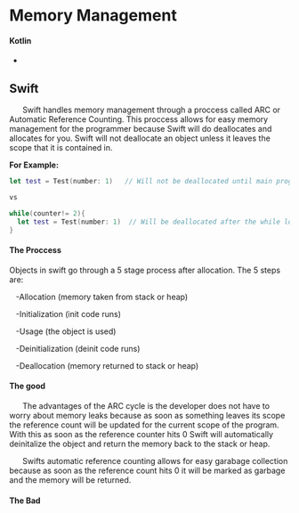 # Memory Management

#### **Kotlin**
  - 
  
## **Swift**

&nbsp;&nbsp;&nbsp;&nbsp;&nbsp;&nbsp;Swift handles memory management through a proccess called ARC or Automatic Reference Counting.  This proccess allows for easy memory management for the programmer because Swift will do deallocates and allocates for you.  Swift will not deallocate an object unless it leaves the scope that it is contained in.

**For Example:**
```swift
let test = Test(number: 1)   // Will not be deallocated until main program is over

vs

while(counter!= 2){
  let test = Test(number: 1)  // Will be deallocated after the while loop is over
}
```
#### **The Proccess**
Objects in swift go through a 5 stage process after allocation.  The 5 steps are:

&nbsp;&nbsp; -Allocation (memory taken from stack or heap)

&nbsp;&nbsp; -Initialization (init code runs)

&nbsp;&nbsp; -Usage (the object is used)

&nbsp;&nbsp; -Deinitialization (deinit code runs)

&nbsp;&nbsp; -Deallocation (memory returned to stack or heap)

#### **The good**

&nbsp;&nbsp;&nbsp;&nbsp;&nbsp;&nbsp;The advantages of the ARC cycle is the developer does not have to worry about memory leaks because as soon as something leaves its scope the reference count will be updated for the current scope of the program.  With this as soon as the reference counter hits 0 Swift will automatically deinitalize the object and return the memory back to the stack or heap.

&nbsp;&nbsp;&nbsp;&nbsp;&nbsp;&nbsp;Swifts automatic reference counting allows for easy garabage collection because as soon as the reference count hits 0 it will be marked as garbage and the memory will be returned.

#### **The Bad**

&nbsp;&nbsp;&nbsp;&nbsp;&nbsp;&nbsp;
